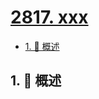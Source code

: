 # [2817. xxx](https://github.com/Tdahuyou/TNotes.leetcode/tree/main/notes/2817.%20xxx)

<!-- region:toc -->

- [1. 📝 概述](#1--概述)

<!-- endregion:toc -->

## 1. 📝 概述
